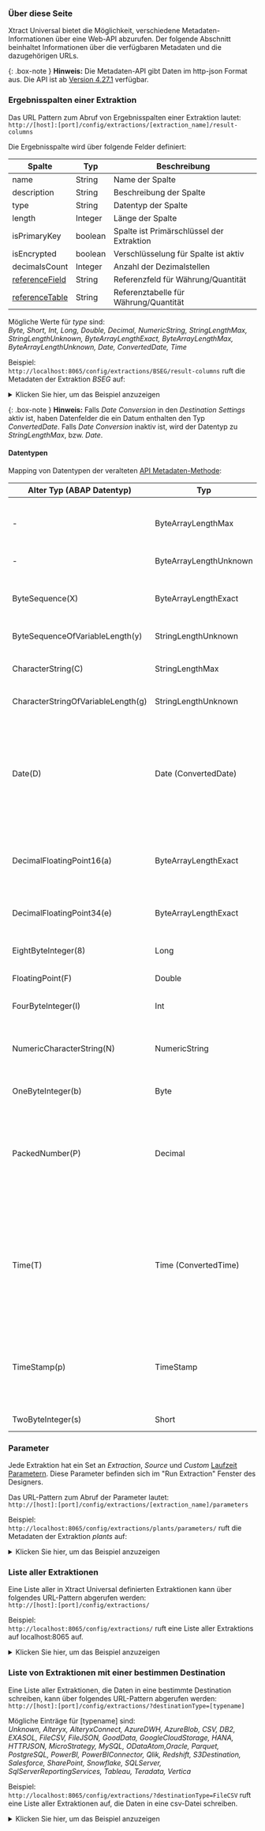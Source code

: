 ### Über diese Seite
Xtract Universal bietet die Möglichkeit, verschiedene Metadaten-Informationen über eine Web-API abzurufen.
Der folgende Abschnitt beinhaltet Informationen über die verfügbaren Metadaten und die dazugehörigen URLs.

{: .box-note }
**Hinweis:** Die Metadaten-API gibt Daten im http-json Format aus. Die API ist ab [Version 4.27.1](https://kb.theobald-software.com/version-history/xtract-universal-version-history) verfügbar.

### Ergebnisspalten einer Extraktion

Das URL Pattern zum Abruf von Ergebnisspalten einer Extraktion lautet: <br> 
``` http://[host]:[port]/config/extractions/[extraction_name]/result-columns ```

Die Ergebnisspalte wird über folgende Felder definiert:

| Spalte       | Typ    | Beschreibung                         |
|--------------|---------|-------------------------------------|
| name         | String  | Name der Spalte                        |
| description  | String  | Beschreibung der Spalte                  |
| type         | String  | Datentyp der Spalte                     |
| length       | Integer | Länge der Spalte                       |
| isPrimaryKey | boolean | Spalte ist Primärschlüssel der Extraktion |
| isEncrypted  | boolean | Verschlüsselung für Spalte ist aktiv     |
| decimalsCount  | Integer | Anzahl der Dezimalstellen |
| [referenceField](https://help.sap.com/viewer/6f3c662f6c4b1014b3c1f279a90f707f/7.01.18/de-DE/cf21ea5d446011d189700000e8322d00.html) | String  | Referenzfeld für Währung/Quantität|
| [referenceTable](https://help.sap.com/viewer/6f3c662f6c4b1014b3c1f279a90f707f/7.01.18/de-DE/cf21ea5d446011d189700000e8322d00.html) | String  | Referenztabelle für Währung/Quantität|

Mögliche Werte für *type* sind: <br>
*Byte, Short, Int, Long, Double, Decimal, NumericString, StringLengthMax, StringLengthUnknown, ByteArrayLengthExact, ByteArrayLengthMax, ByteArrayLengthUnknown, Date, ConvertedDate, Time*

Beispiel: <br>
```http://localhost:8065/config/extractions/BSEG/result-columns``` ruft die Metadaten der Extraktion *BSEG* auf:

<details>
<summary>Klicken Sie hier, um das Beispiel anzuzeigen</summary>
{% highlight json %}
{
    "columns": 
    [
        {
            "name": "BELNR",
            "description": "Accounting Document Number",
            "type": "StringLengthMax",
            "length": 10,
            "isPrimaryKey": true,
            "isEncrypted": false
        },
        {
            "name": "GJAHR",
            "description": "Fiscal Year",
            "type": "NumericString",
            "length": 4,
            "isPrimaryKey": true,
            "isEncrypted": false
        },
        {
            "name": "AUGDT",
            "description": "Clearing Date",
            "type": "ConvertedDate",
            "isPrimaryKey": false,
            "isEncrypted": false
        },
        {
            "name": "DMBTR",
            "description": "Amount in Local Currency",
            "type": "Decimal",
            "length": 13,
            "decimalsCount": 2,
            "isPrimaryKey": false,
            "isEncrypted": false,
            "referenceField": "WAERS",
            "referenceTable": "T001"
        }
    ]
}
{% endhighlight %}
</details>

{: .box-note }
**Hinweis:** Falls *Date Conversion* in den *Destination Settings* aktiv ist, haben Datenfelder die ein Datum enthalten den Typ *ConvertedDate*. 
Falls *Date Conversion* inaktiv ist, wird der Datentyp zu *StringLengthMax*, bzw. *Date*.

#### Datentypen

Mapping von Datentypen der veralteten [API Metadaten-Methode](./metadata-zugriff-ueber-http-json#ergebnisspalten-einer-extraktion):

| Alter Typ (ABAP Datentyp)             | Typ              |  Details  |
|--------------------------------------|---------------------|-----------|
|-                                    |  ByteArrayLengthMax            | Array aus vorzeichenlosen 8-Bit-Ganzzahlen. <br>Die maximale Anzahl der Elemente pro Array ist als Länge der Spalte verfügbar.|
|-                                    |  ByteArrayLengthUnknown        | Array aus vorzeichenlosen 8-Bit-Ganzzahlen.|
|ByteSequence(X)                     |  ByteArrayLengthExact          | Array aus vorzeichenlosen 8-Bit-Ganzzahlen. <br>Die maximale Anzahl der Elemente pro Array ist als Länge der Spalte verfügbar. |
|ByteSequenceOfVariableLength(y)     |  StringLengthUnknown           | Sequenz aus null oder mehreren Unicode Zeichen. |
|CharacterString(C)                 |  StringLengthMax               | Sequenz aus null oder mehreren Unicode Zeichen. <br>Die maximale Länge ist als Länge der Spalte verfügbar.|
|CharacterStringOfVariableLength(g)  |  StringLengthUnknown           | Sequenz aus null oder mehreren Unicode Zeichen. |
|Date(D)                             |  Date (ConvertedDate) <br> |  Wenn *Date Conversion* in den Destinationseinstellungen aktiv ist, ist der angezeigt Typ *ConvertedDate*. SAP Datumsformat: yyyyMMdd<br>*Date*: 8 Bytes - Sequenz aus null oder mehreren Unicode Zeichen, die Datum und Zeitpunkt repräsentieren. <br> *ConvertedDate*: 8 Bytes - Repräsentiert Datum und Zeitpunkt.|
|DecimalFloatingPoint16(a)           |  ByteArrayLengthExact          | Array aus vorzeichenlosen 8-Bit-Ganzzahlen. <br>Die exakte Anzahl der Elemente pro Array ist als Länge der Spalte verfügbar. |
|DecimalFloatingPoint34(e)           |  ByteArrayLengthExact          | Array aus vorzeichenlosen 8-Bit-Ganzzahlen. <br>Die exakte Anzahl der Elemente pro Array ist als Länge der Spalte verfügbar. |
|EightByteInteger(8)                 |  Long                          | Vorzeichenbehaftete 64-bit Ganzzahl. |
|FloatingPoint(F)                    |  Double                        | 8 Bytes - IEEE-754 doppelt genaues Fließkomma-Format. |
|FourByteInteger(I)                  |  Int                           | Vorzeichenbehaftete 32-bit Ganzzahl. |
|NumericCharacterString(N)           |  NumericString                 | Sequenz aus null oder mehreren numerischen [0-9] Unicode Zeichen. <br>Die exakte Länge ist via *ResultColumn.Length* verfügbar. |
|OneByteInteger(b)                   |  Byte                          | Vorzeichenlose 8-bit Ganzzahl. |
|PackedNumber(P)                     |  Decimal                       | 16 Bytes - 28-29 stellige Präzision. <br>Die komplette Anzahl der Stellen (Ganzzahl + Dezimal Teil) ist Länge der Spalte verfügbar. <br> Die Anzahl der Dezimalstellen ist via *ResultColumn.DecimalsCount* verfügbar. |
|Time(T)                             |  Time (ConvertedTime) <br> |  Wenn *Date Conversion* in den Destinationseinstellungen aktiv ist, ist der angezeigt Typ *ConvertedTime*. SAP Zeitformat: HHmmss<br>*Time*: 6 Bytes - Sequenz aus null oder mehreren Unicode Zeichen, die ein Zeitintervall repräsentieren. <br> *ConvertedTime*: 6 Bytes - Repräsentiert ein Zeitintervall.|
|TimeStamp(p)                        |  TimeStamp                     | 32 Bytes - Repräsents Datum und Zeitpukt. <br>Verwendet den Julianischen Kalender vor 04.10.1582 und den Gregorianischen Kalender danach. Das Datumsintervall 05.10.1582 - 14.10.1582 ist ungültig. |
|TwoByteInteger(s)                   |  Short                         | Vorzeichenbehaftete 16-bit Ganzzahl. |


### Parameter
Jede Extraktion hat ein Set an *Extraction*, *Source* und *Custom* [Laufzeit Parametern](../extraktionen-ausfuehren-und-einplanen/extraktionsparameter).
Diese Parameter befinden sich im "Run Extraction" Fenster des Designers. 

Das URL-Pattern zum Abruf der Parameter lautet: <br> 
```http://[host]:[port]/config/extractions/[extraction_name]/parameters```

Beispiel: <br>
```http://localhost:8065/config/extractions/plants/parameters/``` ruft die Metadaten der Extraktion *plants* auf:

<details>
<summary>Klicken Sie hier, um das Beispiel anzuzeigen</summary>
{% highlight json %}
{
    "extraction": 
    [
        {
            "name": "clearBuffer",
            "description": "Clear/keep the result buffer",
            "type": "Flag",
            "default": "False"
        },
        {
            "name": "preview",
            "description": "Enable/disable preview mode",
            "type": "Flag",
            "default": "False"
        },
        {
            "name": "source",
            "description": "Sets the name of the source",
            "type": "Text",
            "default": "erp"
        },
        {
            "name": "destination",
            "description": "Sets the name of the destination",
            "type": "Text",
            "default": "http-csv"
        },
        {
            "name": "rows",
            "description": "Maximum number of rows",
            "type": "Number",
            "default": "0"
        },
        {
            "name": "where",
            "description": "Where Clause",
            "type": "Text",
            "default": "WERKS= @v_werks"
        },
        {
            "name": "packageSize",
            "description": "Package Size",
            "type": "Number",
            "default": "50000"
        }
    ],
    "custom": 
    [
        {
            "name": "v_werks",
            "description": "",
            "type": "Text",
            "default": ""
        }
    ],
    "source": 
    [
        {
            "name": "lang",
            "description": "Logon Language",
            "type": "Text",
            "default": "EN"
        },
        {
            "name": "logonTicket",
            "description": "SAP Logon Ticket",
            "type": "Text",
            "default": ""
        }
    ]
}
{% endhighlight %}
</details>

### Liste aller Extraktionen

Eine Liste aller in Xtract Universal definierten Extraktionen kann über folgendes URL-Pattern abgerufen werden:<br>
```http://[host]:[port]/config/extractions/```

Beispiel: <br>
```http://localhost:8065/config/extractions/``` ruft eine Liste aller Extraktions auf localhost:8065 auf.

<details>
<summary>Klicken Sie hier, um das Beispiel anzuzeigen</summary>
{% highlight json %}
{
    "extractions": 
    [
        {
            "name": "0COSTCENTER_0101_HIER",
            "type": "DeltaQ",
            "source": "ec5",
            "destination": "parquet",
            "latestRun": {
                "started": "20210219T132323.542Z",
                "duration": "PT00H00M07.101S",
                "rowsCount": 0,
                "state": "FinishedErrors"
            },
            "lastChange": {
                "machine": "[::ffff:169.254.223.102%10]:58691",
                "user": "THEOBALD\\white",
                "timestamp": "20210219T132508.602Z"
            },
            "created": {
                "machine": "[::ffff:127.0.0.1]:53835",
                "user": "THEOBALD\\walter",
                "timestamp": "20210212T105033.605Z"
            }
        },
        {
            "name": "0FI_GL_4_ODP",
            "type": "ODP",
            "source": "ec5",
            "destination": "sqlserver",
            "latestRun": {
                "started": "20210311T095741.184Z",
                "duration": "PT00H07M03.024S",
                "rowsCount": 1309110,
                "state": "FinishedNoErrors"
            },
            "lastChange": {
                "machine": "[::ffff:169.254.223.102%10]:50070",
                "user": "THEOBALD\\mario",
                "timestamp": "20210311T095739.174Z"
            },
            "created": {
                "machine": "[::ffff:169.254.223.102%10]:50070",
                "user": "THEOBALD\\brothers",
                "timestamp": "20210311T093800.095Z"
            }
        },
               {
            "name": "0MATERIAL_ATTR",
            "type": "DeltaQ",
            "source": "ec5",
            "destination": "http-csv",
            "latestRun": {
                "started": "20210219T145568.237Z",
                "duration": "PT00H00M24.433S",
                "rowsCount": 18011,
                "state": "FinishedNoErrors"
            },
            "lastChange": {
                "machine": "[::ffff:169.254.223.102%10]:58691",
                "user": "THEOBALD\\giana",
                "timestamp": "20210219T145555.517Z"
            },
            "created": {
                "machine": "[::ffff:169.254.223.102%9]:60483",
				"user": "THEOBALD\\sisters",
                "timestamp": "20200708T091200.544Z"
            }
        }
    ]
}
{% endhighlight %}
</details>


### Liste von Extraktionen mit einer bestimmen Destination

Eine Liste aller Extraktionen, die Daten in eine bestimmte Destination schreiben, kann über folgendes URL-Pattern abgerufen werden:<br>
```http://[host]:[port]/config/extractions/?destinationType=[typename]```

Mögliche Einträge für [typename] sind:<br>
*Unknown, Alteryx, AlteryxConnect, AzureDWH, AzureBlob, CSV, DB2, EXASOL, FileCSV, FileJSON, GoodData, GoogleCloudStorage, HANA, HTTPJSON, MicroStrategy, MySQL, ODataAtom,Oracle, Parquet, PostgreSQL, PowerBI, PowerBIConnector, Qlik, Redshift, S3Destination, Salesforce, SharePoint, Snowflake, SQLServer, SqlServerReportingServices, Tableau, Teradata, Vertica*

Beispiel: <br>
```http://localhost:8065/config/extractions/?destinationType=FileCSV``` ruft eine Liste aller Extraktionen auf, die Daten in eine csv-Datei schreiben.

<details>
<summary>Klicken Sie hier, um das Beispiel anzuzeigen</summary>
{% highlight json %}
{
    "extractions": 
    [
        {
            "name": "2LIS_02_ITM",
            "type": "ODP",
            "source": "MySAPerp",
            "destination": "flatfile",
            "latestRun": {
                "duration": "PT00H00M27.085S",
                "rowsCount": 109589,
                "state": "FinishedNoErrors"
            },
            "lastChange": {
                "machine": "[::ffff:169.254.223.102%10]:50070",
                "user": "THEOBALD\\walter",
                "timestamp": "20210311T095624.786Z"
            },
            "created": {
                "machine": "[::ffff:127.0.0.1]:57734",
                "timestamp": "20210202T151301.038Z"
            }
        },
        {
            "name": "DEMO_Table",
            "type": "Table",
            "source": "MySAPBW",
            "destination": "flatfile",
            "latestRun": {
                "started": "20210317T10552.653Z",
                "duration": "PT00H00M01.049S",
                "rowsCount": 1000,
                "state": "FinishedNoErrors"
            },
            "lastChange": {
                "machine": "[::ffff:127.0.0.1]:57862",
                "timestamp": "20210317T105222.993Z"
            },
            "created": {
                "machine": "[::ffff:127.0.0.1]:57862",
                "timestamp": "20210317T105032.768Z"
            }
        }
    ]
}
{% endhighlight %}
</details>